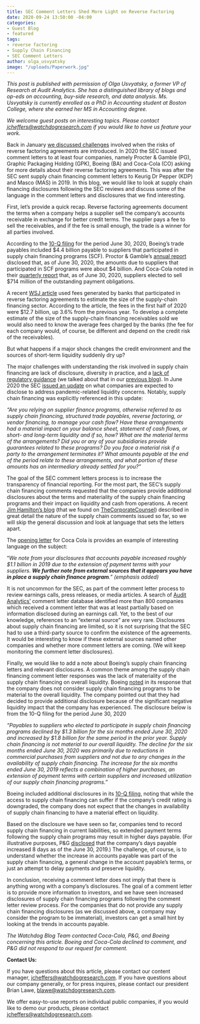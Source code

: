 ```yaml
---
title: SEC Comment Letters Shed More Light on Reverse Factoring
date: 2020-09-24 13:50:00 -04:00
categories:
- Guest Blog
- featured
tags:
- reverse factoring
- Supply Chain Financing
- SEC Comment Letters
author: olga_usvyatsky
image: "/uploads/Paperwork.jpg"
---
```


*This post is published with permission of Olga Usvyatsky, a former VP of Research at Audit Analytics. She has a distinguished library of blogs and op-eds on accounting, buy-side research, and data analysis. Ms. Usvyatsky is currently enrolled as a PhD in Accounting student at Boston College, where she earned her MS in Accounting degree.*

*We welcome guest posts on interesting topics. Please contact [jcheffers@watchdogresearch.com](mailto:jcheffers@watchdogresearch.com) if you would like to have us feature your work.*

Back in January [we discussed challenges](https://blog.watchdogresearch.com/posts/the-practice-of-reverse-factoring-raises-transparency-concerns/) involved when the risks of reverse factoring agreements are introduced. In 2020 the SEC issued comment letters to at least four companies, namely Procter & Gamble (PG), Graphic Packaging Holding (GPK), Boeing (BA) and Coca-Cola (CO) asking for more details about their reverse factoring agreements. This was after the SEC sent supply chain financing comment letters to Keurig Dr Pepper (KDP) and Masco (MAS) in 2019. In this blog, we would like to look at supply chain financing disclosures following the SEC reviews and discuss some of the language in the comment letters and disclosures that we find interesting.

First, let’s provide a quick recap. Reverse factoring agreements document the terms when a company helps a supplier sell the company’s accounts receivable in exchange for better credit terms. The supplier pays a fee to sell the receivables, and if the fee is small enough, the trade is a winner for all parties involved.

According to the [10-Q filing](https://www.sec.gov/ix?doc=/Archives/edgar/data/12927/000001292720000065/a202006jun3010-q.htm) for the period June 30, 2020, Boeing’s trade payables included $4.4 billion payable to suppliers that participated in supply chain financing programs (SCF). Proctor & Gamble’s [annual report](https://www.sec.gov/ix?doc=/Archives/edgar/data/80424/000008042420000053/pg-20200630.htm) disclosed that, as of June 30, 2020, the amounts due to suppliers that participated in SCF programs were about $4 billion. And Coca-Cola noted in their [quarterly report](https://www.sec.gov/ix?doc=/Archives/edgar/data/21344/000002134420000041/ko-20200626.htm) that, as of June 30, 2020, suppliers elected to sell $714 million of the outstanding payment obligations.

A recent [WSJ article](https://www.wsj.com/articles/sec-asks-boeing-coca-cola-to-disclose-more-about-popular-financing-tool-11598526651) used fees generated by banks that participated in reverse factoring agreements to estimate the size of the supply-chain financing sector. According to the article, the fees in the first half of 2020 were $12.7 billion, up 3.6% from the previous year. To develop a complete estimate of the size of the supply-chain financing receivables sold we would also need to know the average fees charged by the banks (the fee for each company would, of course, be different and depend on the credit risk of the receivables).

But what happens if a major shock changes the credit environment and the sources of short-term liquidity suddenly dry up?

The major challenges with understanding the risk involved in supply chain financing are lack of disclosure, diversity in practice, and a [lack of regulatory guidance](https://fasb.org/cs/BlobServer?blobkey=id&blobnocache=true&blobwhere=1175836059659&blobheader=application%2Fpdf&blobheadername2=Content-Length&blobheadername1=Content-Disposition&blobheadervalue2=667317&blobheadervalue1=filename%3DAR-2019.UNS.020.BIG_4_ACCOUNTING_FIRMS.pdf&blobcol=urldata&blobtable=MungoBlobs) (we talked about that in our [previous blog](https://blog.watchdogresearch.com/posts/the-practice-of-reverse-factoring-raises-transparency-concerns/)). In June 2020 the SEC [issued an update](https://www.sec.gov/corpfin/covid-19-disclosure-considerations) on what companies are expected to disclose to address pandemic-related liquidity concerns. Notably, supply chain financing was explicitly referenced in this update:

*“Are you relying on supplier finance programs, otherwise referred to as supply chain financing, structured trade payables, reverse factoring, or vendor financing, to manage your cash flow? Have these arrangements had a material impact on your balance sheet, statement of cash flows, or short- and long-term liquidity and if so, how? What are the material terms of the arrangements? Did you or any of your subsidiaries provide guarantees related to these programs? Do you face a material risk if a party to the arrangement terminates it? What amounts payable at the end of the period relate to these arrangements, and what portion of these amounts has an intermediary already settled for you?”*

The goal of the SEC comment letters process is to increase the transparency of financial reporting. For the most part, the SEC’s supply chain financing comments requested that the companies provide additional disclosures about the terms and materiality of the supply chain financing programs and their impact on liquidity and cash from operations. A recent [Jim Hamilton’s blog](https://jimhamiltonblog.blogspot.com/2020/09/is-supply-chain-financing-disclosure.html) (that we found on [TheCorporateCounsel](https://www.thecorporatecounsel.net/blog/)) described in great detail the nature of the supply chain comments issued so far, so we will skip the general discussion and look at language that sets the letters apart.

The [opening letter](https://www.sec.gov/Archives/edgar/data/21344/000002134420000027/filename1.htm) for Coca Cola is provides an example of interesting language on the subject:

“*We note from your disclosures that accounts payable increased roughly $1.1 billion in 2019 due to the extension of payment terms with your suppliers. **We further note from external sources that it appears you have in place a supply chain finance program**.” (emphasis added)*

It is not uncommon for the SEC, as part of the comment letter process to review earnings calls, press releases, or media articles. A search of [Audit Analytics’](https://www.auditanalytics.com/products/sec/comment-letter-threads) comment letter database identified more than 800 companies which received a comment letter that was at least partially based on information disclosed during an earnings call. Yet, to the best of our knowledge, references to an “external source” are very rare. Disclosures about supply chain financing are limited, so it is not surprising that the SEC had to use a third-party source to confirm the existence of the agreements. It would be interesting to know if these external sources named other companies and whether more comment letters are coming. (We will keep monitoring the comment letter disclosures).

Finally, we would like to add a note about Boeing’s supply chain financing letters and relevant disclosures. A common theme among the supply chain financing comment letter responses was the lack of materiality of the supply chain financing on overall liquidity. Boeing [noted](https://www.sec.gov/Archives/edgar/data/12927/000001292720000056/filename1.htm) in its response that the company does not consider supply chain financing programs to be material to the overall liquidity. The company pointed out that they had decided to provide additional disclosure because of the significant negative liquidity impact that the company has experienced. The disclosure below is from the 10-Q filing for the period June 30, 2020

*“Payables to suppliers who elected to participate in supply chain financing programs declined by $1.3 billion for the six months ended June 30, 2020 and increased by $1.8 billion for the same period in the prior year. Supply chain financing is not material to our overall liquidity. The decline for the six months ended June 30, 2020 was primarily due to reductions in commercial purchases from suppliers and not due to any changes in the availability of supply chain financing. The increase for the six months ended June 30, 2019 reflects a combination of higher purchases, an extension of payment terms with certain suppliers and increased utilization of our supply chain financing programs.”*

Boeing included additional disclosures in its [10-Q filing](https://www.sec.gov/ix?doc=/Archives/edgar/data/12927/000001292720000065/a202006jun3010-q.htm), noting that while the access to supply chain financing can suffer if the company’s credit rating is downgraded, the company does not expect that the changes in availability of supply chain financing to have a material effect on liquidity.

Based on the disclosure we have seen so far, companies tend to record supply chain financing in current liabilities, so extended payment terms following the supply chain programs may result in higher days payable. (For illustrative purposes, P&G [disclosed](https://www.sec.gov/Archives/edgar/data/80424/000008042419000060/filename1.htm) that the company’s days payable increased 8 days as of the June 30, 2019.) The challenge, of course, is to understand whether the increase in accounts payable was part of the supply chain financing, a general change in the account payable’s terms, or just an attempt to delay payments and preserve liquidity.

In conclusion, receiving a comment letter does not imply that there is anything wrong with a company’s disclosures. The goal of a comment letter is to provide more information to investors, and we have seen increased disclosures of supply chain financing programs following the comment letter review process. For the companies that do not provide any supply chain financing disclosures (as we discussed above, a company may consider the program to be immaterial), investors can get a small hint by looking at the trends in accounts payable.

*The Watchdog Blog Team contacted Coca-Cola, P&G, and Boeing concerning this article. Boeing and Coca-Cola declined to comment, and P&G did not respond to our request for comment.*

**Contact Us:**

If you have questions about this article, please contact  our content manager, [jcheffers@watchdogresearch.com](mailto:jcheffers@watchdogresearch.com).  If you have questions about our company generally, or for press inquires, please contact our president Brian Lawe, blawe@watchdogresearch.com.

We offer easy-to-use reports on individual public companies, if you would like to demo our products, please contact [jcheffers@watchdogresearch.com](mailto:jcheffers@watchdogresearch.com).